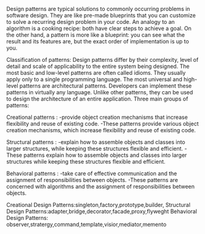 Design patterns are typical solutions to commonly occurring problems in software design. They are like pre-made blueprints that you can customize to solve a recurring design problem in your code.
An analogy to an algorithm is a cooking recipe: both have clear steps to achieve a goal. On the other hand, a pattern is more like a blueprint: you can see what the result and its features are, but the exact order of implementation is up to you.

Classification of patterns:
Design patterns differ by their complexity, level of detail and scale of applicability to the entire system being designed.
The most basic and low-level patterns are often called idioms. They usually apply only to a single programming language.
The most universal and high-level patterns are architectural patterns. Developers can implement these patterns in virtually any language. Unlike other patterns, they can be used to design the architecture of an entire application.
Three main groups of patterns:

Creational patterns : 
-provide object creation mechanisms that increase flexibility and reuse of existing code.
-These patterns provide various object creation mechanisms, which increase flexibility and reuse of existing code.

Structural patterns : 
-explain how to assemble objects and classes into larger structures, while keeping these structures flexible and efficient.
-These patterns explain how to assemble objects and classes into larger structures while keeping these structures flexible and efficient.

Behavioral patterns : 
-take care of effective communication and the assignment of responsibilities between objects.
-These patterns are concerned with algorithms and the assignment of responsibilities between objects.






Creational Design Patterns:singleton,factory,prototype,builder,
Structural Design Patterns:adapter,bridge,decorator,facade,proxy,flyweght
Behavioral Design Patterns: observer,stratergy,command,template,visior,mediator,memento
